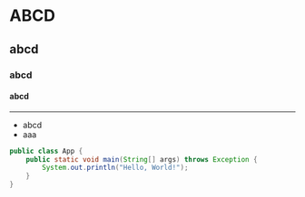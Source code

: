 # ABCD
## abcd
### abcd
#### abcd

---

- abcd 
- aaa

```java
public class App {
    public static void main(String[] args) throws Exception {
        System.out.println("Hello, World!");
    }
}
